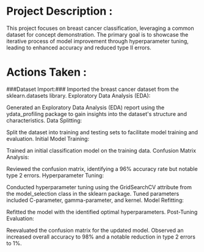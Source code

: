 # Project Description :
This project focuses on breast cancer classification, leveraging a common dataset for concept demonstration. The primary goal is to showcase the iterative process of model improvement through hyperparameter tuning, leading to enhanced accuracy and reduced type II errors.

# Actions Taken :
###Dataset Import:### Imported the breast cancer dataset from the sklearn.datasets library.
Exploratory Data Analysis (EDA):

Generated an Exploratory Data Analysis (EDA) report using the ydata_profiling package to gain insights into the dataset's structure and characteristics.
Data Splitting:

Split the dataset into training and testing sets to facilitate model training and evaluation.
Initial Model Training:

Trained an initial classification model on the training data.
Confusion Matrix Analysis:

Reviewed the confusion matrix, identifying a 96% accuracy rate but notable type 2 errors.
Hyperparameter Tuning:

Conducted hyperparameter tuning using the GridSearchCV attribute from the model_selection class in the sklearn package.
Tuned parameters included C-parameter, gamma-parameter, and kernel.
Model Refitting:

Refitted the model with the identified optimal hyperparameters.
Post-Tuning Evaluation:

Reevaluated the confusion matrix for the updated model.
Observed an increased overall accuracy to 98% and a notable reduction in type 2 errors to 1%.
